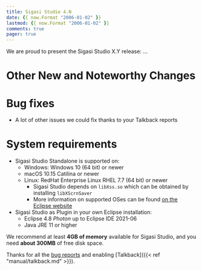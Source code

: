 ```yaml
---
title: Sigasi Studio 4.N
date: {{ now.Format "2006-01-02" }}
lastmod: {{ now.Format "2006-01-02" }}
comments: true
pager: true
---
```

We are proud to present the Sigasi Studio X.Y release: ...


# Other New and Noteworthy Changes


# Bug fixes



+ A lot of other issues we could fix thanks to your Talkback reports

# System requirements

+ Sigasi Studio Standalone is supported on:
  + Windows: Windows 10 (64 bit) or newer
  + macOS 10.15 Catilina or newer
  + Linux: RedHat Enterprise Linux RHEL 7.7 (64 bit) or newer
    + Sigasi Studio depends on `libXss.so` which can be obtained by installing `libXScrnSaver`
    + More information on supported OSes can be found [on the Eclipse website](https://www.eclipse.org/projects/project-plan.php?planurl=http://www.eclipse.org/eclipse/development/plans/eclipse_project_plan_4_10.xml#target_environments)
+ Sigasi Studio as Plugin in your own Eclipse installation:
  + Eclipse 4.8 *Photon* up to Eclipse IDE 2021-06
  + Java JRE 11 or higher

We recommend at least **4GB of memory** available for Sigasi Studio, and you need **about 300MB** of free disk space.

Thanks for all the [bug reports](mailto:support@sigasi.com) and enabling [Talkback]({{< ref "manual/talkback.md" >}}).
